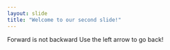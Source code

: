 ```yaml
---
layout: slide
title: "Welcome to our second slide!"
---
```

Forward is not backward
Use the left arrow to go back!
